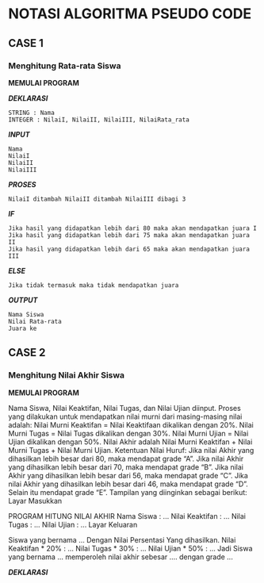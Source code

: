 # NOTASI ALGORITMA PSEUDO CODE ##

## CASE 1 ##
### Menghitung Rata-rata Siswa ###
**MEMULAI PROGRAM**

**_DEKLARASI_**
```
STRING : Nama 
INTEGER : NilaiI, NilaiII, NilaiIII, NilaiRata_rata
```

**_INPUT_**
```
Nama
NilaiI
NilaiII
NilaiIII
```

**_PROSES_**
```
NilaiI ditambah NilaiII ditambah NilaiIII dibagi 3

```

**_IF_**
```
Jika hasil yang didapatkan lebih dari 80 maka akan mendapatkan juara I
Jika hasil yang didapatkan lebih dari 75 maka akan mendapatkan juara II
Jika hasil yang didapatkan lebih dari 65 maka akan mendapatkan juara III
```

**_ELSE_**
```
Jika tidak termasuk maka tidak mendapatkan juara
```

**_OUTPUT_**
```
Nama Siswa
Nilai Rata-rata
Juara ke
```

## CASE 2 ##
### Menghitung Nilai Akhir Siswa ###
**MEMULAI PROGRAM**

Nama Siswa, Nilai Keaktifan, Nilai Tugas, dan Nilai Ujian diinput.
Proses yang dilakukan untuk mendapatkan nilai murni dari masing-masing nilai adalah:
Nilai Murni Keaktifan = Nilai Keaktifaan dikalikan dengan 20%.
Nilai Murni Tugas = Nilai Tugas dikalikan dengan 30%.
Nilai Murni Ujian = Nilai Ujian dikalikan dengan 50%.
Nilai Akhir adalah Nilai Murni Keaktifan + Nilai Murni Tugas + Nilai Murni Ujian.
Ketentuan Nilai Huruf:
Jika nilai Akhir yang dihasilkan lebih besar dari 80, maka mendapat grade “A”.
Jika nilai Akhir yang dihasilkan lebih besar dari 70, maka mendapat grade “B”.
Jika nilai Akhir yang dihasilkan lebih besar dari 56, maka mendapat grade “C”.
Jika nilai Akhir yang dihasilkan lebih besar dari 46, maka mendapat grade “D”.
Selain itu mendapat grade “E”.
Tampilan yang diinginkan sebagai berikut:
Layar Masukkan

PROGRAM HITUNG NILAI AKHIR
Nama Siswa : ...
Nilai Keaktifan : ...
Nilai Tugas : ...
Nilai Ujian : ...
Layar Keluaran

Siswa yang bernama ...
Dengan Nilai Persentasi Yang dihasilkan.
Nilai Keaktifan * 20% : ...
Nilai Tugas * 30% : ...
Nilai Ujian * 50% : ...
Jadi Siswa yang bernama ... memperoleh nilai akhir sebesar .... dengan grade ...

**_DEKLARASI_**

